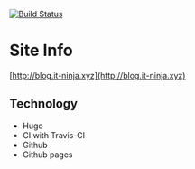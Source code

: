 [![Build Status](https://travis-ci.org/johnsondnz/hugo-blog.svg?branch=master)](https://travis-ci.org/johnsondnz/hugo-blog)

# Site Info
[http://blog.it-ninja.xyz](http://blog.it-ninja.xyz)

## Technology
* Hugo
* CI with Travis-CI
* Github
* Github pages
